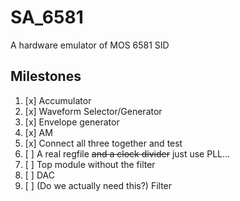 # SA_6581

A hardware emulator of MOS 6581 SID

## Milestones

1. [x] Accumulator
2. [x] Waveform Selector/Generator 
3. [x] Envelope generator
4. [x] AM
5. [x] Connect all three together and test
6. [ ] A real regfile ~~and a clock divider~~ just use PLL...
7. [ ] Top module without the filter
8. [ ] DAC
9. [ ] (Do we actually need this?) Filter
